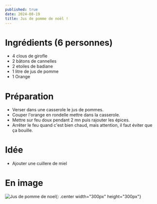 ```yaml
---
published: true
date: 2024-08-19
title: Jus de pomme de noël !
---
```

# Ingrédients (6 personnes)

- 4 clous de girofle
- 2 bâtons de cannelles
- 2 etoiles de badiane
- 1 litre de jus de pomme
- 1 Orange

# Préparation

- Verser dans une casserole le jus de pommes.
- Couper l'orange en rondelle mettre dans la casserole.
- Mettre sur feu doux pendant 2 mn puis rajouter les épices.
- Arrêter le feu quand c'est bien chaud, mais attention, il faut éviter que ça bouille.

# Idée

- Ajouter une cuillere de miel

# En image 

![Jus de pomme de noel](images/recettes/jus_de_pomme_chaud.jpg){: .center width="300px" height="300px"}

